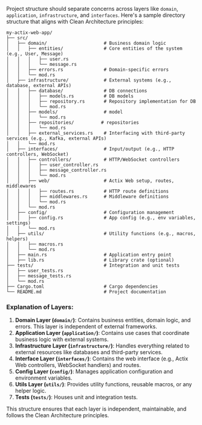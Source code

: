Project structure should separate concerns across layers like `domain`, `application`, `infrastructure`, and `interfaces`. Here's a sample directory structure that aligns with Clean Architecture principles:

```
my-actix-web-app/
├── src/
│   ├── domain/                     # Business domain logic
│   │   ├── entities/               # Core entities of the system (e.g., User, Message)
│   │   │   ├── user.rs
│   │   │   └── message.rs
│   │   ├── errors.rs               # Domain-specific errors
│   │   └── mod.rs
│   ├── infrastructure/             # External systems (e.g., database, external APIs)
│   │   ├── database/               # DB connections
│   │   │   ├── models.rs           # DB models
│   │   │   ├── repository.rs       # Repository implementation for DB
│   │   │   └── mod.rs
│   │   ├── models/                 # model
│   │   │   └── mod.rs
│   │   ├── repositories/          # repositories
│   │   │   └── mod.rs
│   │   ├── external_services.rs    # Interfacing with third-party services (e.g., Kafka, external APIs)
│   │   └── mod.rs
│   ├── interfaces/                 # Input/output (e.g., HTTP controllers, WebSocket)
│   │   ├── controllers/            # HTTP/WebSocket controllers
│   │   │   ├── user_controller.rs
│   │   │   ├── message_controller.rs
│   │   │   └── mod.rs
│   │   ├── web/                    # Actix Web setup, routes, middlewares
│   │   │   ├── routes.rs           # HTTP route definitions
│   │   │   ├── middlewares.rs      # Middleware definitions
│   │   │   └── mod.rs
│   │   └── mod.rs
│   ├── config/                     # Configuration management
│   │   ├── config.rs               # App config (e.g., env variables, settings)
│   │   └── mod.rs
│   ├── utils/                      # Utility functions (e.g., macros, helpers)
│   │   ├── macros.rs
│   │   └── mod.rs
│   ├── main.rs                     # Application entry point
│   ├── lib.rs                      # Library crate (optional)
├── tests/                          # Integration and unit tests
│   ├── user_tests.rs
│   ├── message_tests.rs
│   └── mod.rs
├── Cargo.toml                      # Cargo dependencies
└── README.md                       # Project documentation
```

### Explanation of Layers:
1. **Domain Layer (`domain/`)**: Contains business entities, domain logic, and errors. This layer is independent of external frameworks.
2. **Application Layer (`application/`)**: Contains use cases that coordinate business logic with external systems.
3. **Infrastructure Layer (`infrastructure/`)**: Handles everything related to external resources like databases and third-party services.
4. **Interface Layer (`interfaces/`)**: Contains the web interface (e.g., Actix Web controllers, WebSocket handlers) and routes.
5. **Config Layer (`config/`)**: Manages application configuration and environment variables.
6. **Utils Layer (`utils/`)**: Provides utility functions, reusable macros, or any helper logic.
7. **Tests (`tests/`)**: Houses unit and integration tests.

This structure ensures that each layer is independent, maintainable, and follows the Clean Architecture principles.